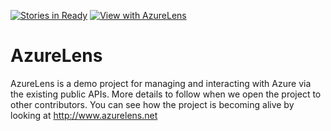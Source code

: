 [![Stories in Ready](https://badge.waffle.io/matvelloso/AzureLens.png?label=ready&title=Ready)](https://waffle.io/matvelloso/AzureLens)
[![View with AzureLens](https://azurelenspublic.blob.core.windows.net/img/azurelensbadge.png)](http://www.azurelens.net/?github=matvelloso/AzureLens/master/AzureLens/SampleModels/AzureLens.json)

# AzureLens
AzureLens is a demo project for managing and interacting with Azure via the existing public APIs. More details to follow when we open the project to other contributors. You can see how the project is becoming alive by looking at http://www.azurelens.net
